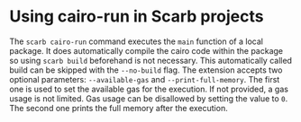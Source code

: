 # Using cairo-run in Scarb projects

The `scarb cairo-run` command executes the `main` function of a local package.
It does automatically compile the cairo code within the package so using `scarb build` beforehand is not necessary.
This automatically called build can be skipped with the `--no-build` flag.
The extension accepts two optional parameters: `--available-gas` and `--print-full-memory`.
The first one is used to set the available gas for the execution.
If not provided, a gas usage is not limited.
Gas usage can be disallowed by setting the value to `0`.
The second one prints the full memory after the execution.
